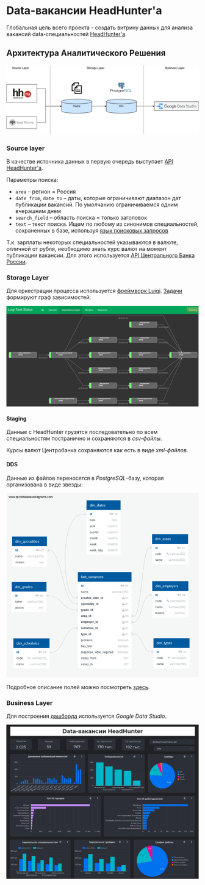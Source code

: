 # Data-вакансии HeadHunter'а
         
Глобальная цель всего проекта - создать витрину данных для анализа вакансий data-специальностей [HeadHunter'а](https://hh.ru/).

## Архитектура Аналитического Решения
![](./docs/architecture.png)

### Source layer
В качестве источника данных в первую очередь выступает [API HeadHunter'а](https://github.com/hhru/api/blob/master/docs/vacancies.md#search).

Параметры поиска:
* `area` – регион = Россия
* `date_from`, `date_to` – даты, которые ограничивают диапазон дат публикации вакансий. По умолчанию ограничиваемся одним вчерашним днем
* `search_field` – область поиска = только заголовок
* `text` – текст поиска. Ищем по любому из синонимов специальностей, сохраненных в базе, используя [язык поисковых запросов](https://hh.ru/article/1175)

Т.к. зарплаты некоторых специальностей указываются в валюте, отличной от рубля, необходимо знать курс валют на момент публикации вакансии. Для этого используется [API Центрального Банка России](http://www.cbr.ru/development/SXML/).

### Storage Layer
Для оркестрации процесса используется [фреймворк Luigi](https://luigi.readthedocs.io). [Задачи](./tasks) формируют граф зависимостей:

![](./docs/graph.png)

#### Staging                
Данные с HeadHunter грузятся последовательно по всем специальностям постранично и сохраняются в _csv-файлы_.

Курсы валют Центробанка сохраняются как есть в виде _xml-файлов_.

#### DDS
Данные из файлов переносятся в _PostgreSQL_-базу, которая организована в виде звезды:

![](./schema/schema.png)

Подробное описание полей можно посмотреть [здесь](schema/README.md).

### Business Layer
Для построения [дашборда](https://datastudio.google.com/s/lvckrm_d8wg) используется _Google Data Studio_.

![](./docs/dashboard.png)

